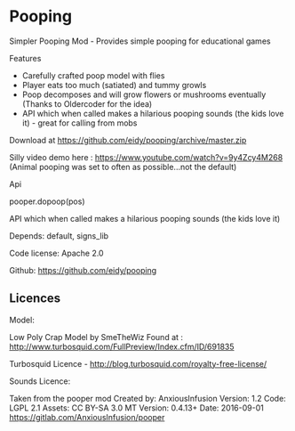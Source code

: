 Pooping
=======
Simpler Pooping Mod - Provides simple pooping for educational games


Features

- Carefully crafted poop model with flies
- Player eats too much (satiated) and tummy growls 
- Poop decomposes and will grow flowers or mushrooms eventually (Thanks to Oldercoder for the idea)
- API which when called makes a hilarious pooping sounds (the kids love it) - great for calling from mobs


Download at https://github.com/eidy/pooping/archive/master.zip

Silly video demo here : https://www.youtube.com/watch?v=9y4Zcy4M268
(Animal pooping was set to often as possible...not the default)


Api

pooper.dopoop(pos)

API which when called makes a hilarious pooping sounds (the kids love it) 
 

Depends: default, signs_lib
 
Code license: Apache 2.0

Github: https://github.com/eidy/pooping

Licences
--------
 
Model:

Low Poly Crap Model by SmeTheWiz
Found at : http://www.turbosquid.com/FullPreview/Index.cfm/ID/691835

Turbosquid Licence - http://blog.turbosquid.com/royalty-free-license/

Sounds Licence: 

Taken from the pooper mod
Created by: AnxiousInfusion Version: 1.2 Code: LGPL 2.1 Assets: CC BY-SA 3.0 MT Version: 0.4.13+ Date: 2016-09-01 
https://gitlab.com/AnxiousInfusion/pooper

 

 